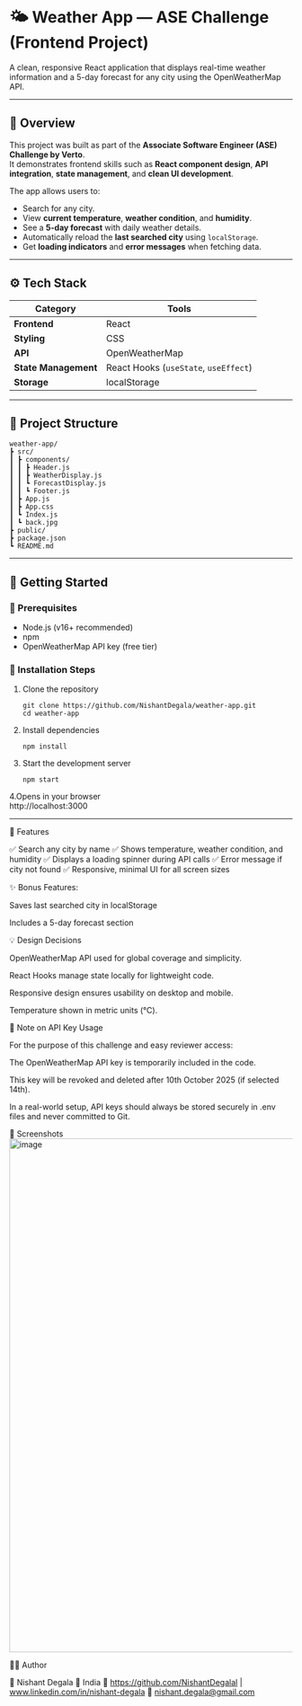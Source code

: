 # 🌤️ Weather App — ASE Challenge (Frontend Project)

A clean, responsive React application that displays real-time weather information and a 5-day forecast for any city using the OpenWeatherMap API.

---

## 🧭 Overview

This project was built as part of the **Associate Software Engineer (ASE) Challenge by Verto**.  
It demonstrates frontend skills such as **React component design**, **API integration**, **state management**, and **clean UI development**.

The app allows users to:
- Search for any city.
- View **current temperature**, **weather condition**, and **humidity**.
- See a **5-day forecast** with daily weather details.
- Automatically reload the **last searched city** using `localStorage`.
- Get **loading indicators** and **error messages** when fetching data.

---

## ⚙️ Tech Stack

| Category | Tools |
|-----------|--------|
| **Frontend** | React |
| **Styling** | CSS |
| **API** | OpenWeatherMap |
| **State Management** | React Hooks (`useState`, `useEffect`) |
| **Storage** | localStorage |

---

## 🧩 Project Structure
```
weather-app/
┣ src/
┃ ┣ components/
┃ ┃ ┣ Header.js
┃ ┃ ┣ WeatherDisplay.js
┃ ┃ ┗ ForecastDisplay.js
┃ ┃ ┗ Footer.js
┃ ┣ App.js
┃ ┣ App.css
┃ ┗ Index.js
┃ ┗ back.jpg
┣ public/
┣ package.json
┗ README.md
```
---

## 🚀 Getting Started

### 🧰 Prerequisites
- Node.js (v16+ recommended)  
- npm 
- OpenWeatherMap API key (free tier)

### 🔧 Installation Steps

1. Clone the repository
   ```  
   git clone https://github.com/NishantDegala/weather-app.git
   cd weather-app
   
2. Install dependencies
   ```
   npm install

3. Start the development server
   ```
   npm start
   
4.Opens in your browser  
   http://localhost:3000

 ---  
🧠 Features

✅ Search any city by name
✅ Shows temperature, weather condition, and humidity
✅ Displays a loading spinner during API calls
✅ Error message if city not found
✅ Responsive, minimal UI for all screen sizes

✨ Bonus Features:

Saves last searched city in localStorage

Includes a 5-day forecast section

💡 Design Decisions

OpenWeatherMap API used for global coverage and simplicity.

React Hooks manage state locally for lightweight code.

Responsive design ensures usability on desktop and mobile.

Temperature shown in metric units (°C).

🔐 Note on API Key Usage

For the purpose of this challenge and easy reviewer access:

The OpenWeatherMap API key is temporarily included in the code.

This key will be revoked and deleted after 10th October 2025 (if selected 14th).

In a real-world setup, API keys should always be stored securely in .env files and never committed to Git.

📸 Screenshots
<img width="1917" height="915" alt="image" src="https://github.com/user-attachments/assets/980a4c56-10c8-4a2e-a528-6b7a9707179a" />

🧑‍💻 Author

👋 Nishant Degala
📍 India
💼 https://github.com/NishantDegalal | www.linkedin.com/in/nishant-degala
📧 nishant.degala@gmail.com

